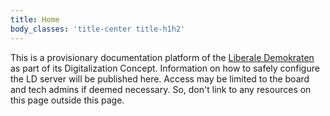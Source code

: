 ```yaml
---
title: Home
body_classes: 'title-center title-h1h2'
---
```


This is a provisionary documentation platform of the [Liberale Demokraten](https://liberale-demokraten.de) as part of its Digitalization Concept. Information on how to safely configure the LD server will be published here. Access may be limited to the board and tech admins if deemed necessary. So, don't link to any resources on this page outside this page.